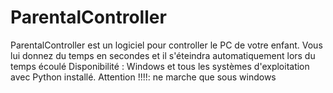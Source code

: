 # ParentalController
ParentalController est un logiciel pour controller le PC de votre enfant. Vous lui donnez du temps en secondes et  il s'éteindra automatiquement lors du temps écoulé 
Disponibilité : Windows et tous les systèmes d'exploitation avec Python installé. Attention !!!!: ne marche que sous windows 
